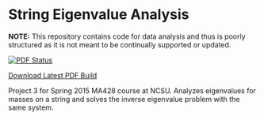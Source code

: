 # String Eigenvalue Analysis

__NOTE:__ This repository contains code for data analysis and thus is poorly structured as it is not meant to be continually supported or updated.

[![PDF Status](https://www.sharelatex.com/github/repos/danielunderwood/string-eigenvalue-analysis/builds/latest/badge.svg)](https://www.sharelatex.com/github/repos/danielunderwood/string-eigenvalue-analysis/)

[Download Latest PDF Build](https://www.sharelatex.com/github/repos/danielunderwood/string-eigenvalue-analysis/builds/latest/output.pdf)

Project 3 for Spring 2015 MA428 course at NCSU. Analyzes eigenvalues for masses on a string and solves the inverse eigenvalue problem with the same system.
